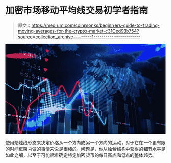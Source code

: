 # 加密市场移动平均线交易初学者指南

> 原文：<https://medium.com/coinmonks/beginners-guide-to-trading-moving-averages-for-the-crypto-market-c310ed93b754?source=collection_archive---------1----------------------->

![](img/634d9dadac9a1429dda782b455a2f7e3.png)

使用蜡烛线形态来决定价格从一个方向或另一个方向的运动，对于它在一个更有限的时间框架内做的事情来说是很棒的。问题是，你从烛台结构中获得的细节水平是如此之细，以至于可能很难确定特定加密货币的每日高点和低点的整体趋势。